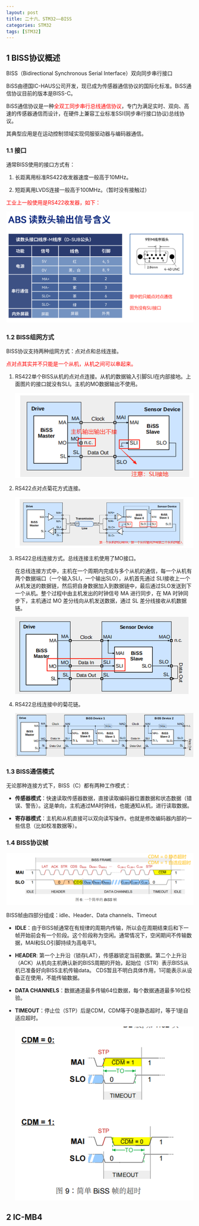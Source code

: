 ```yaml
---
layout: post
title: 二十六、STM32——BISS
categories: STM32
tags: [STM32]
---
```


## 1 BISS协议概述

BISS（Bidirectional Synchronous Serial Interface）双向同步串行接口

BiSS由德国IC-HAUS公司开发，现已成为传感器通信协议的国际化标准。BiSS通信协议目前的版本是BISS-C。

BiSS通信协议是一种<font color="red">全双工同步串行总线通信协议</font>，专门为满足实时、双向、高速的传感器通信而设计，在硬件上兼容工业标准SSI(同步串行接口协议)总线协议。

其典型应用是在运动控制领域实现伺服驱动器与编码器通信。

### 1.1 接口

通常BISS使用的接口方式有：

1. 长距离用标准RS422收发器速度一般高于10MHz。

2. 短距离用LVDS连接一般高于100MHz。（暂时没有接触过）

<font color="red">工业上一般使用是RS422收发器，如下：</font>

![alt text](./26_image/image.png)

### 1.2 BISS组网方式

BISS协议支持两种组网方式：点对点和总线连接。

<font color="red">点对点其实并不只能是一个从机，从机之间可以串起来。</font>

1. RS422单个BISS从机的点对点连接。从机的数据输入引脚SLI在内部接地。上面图片的接口就没有SLI。主机的MO数据输出不使用。

    ![alt text](./26_image/image-1.png)

2. RS422点对点菊花方式连接。

   ![alt text](./26_image/image-3.png)

3. RS422总线连接方式。总线连接主机使用了MO接口。

    在总线连接方式中，主机在一个周期内完成与多个从机的通信，每一个从机有两个数据端口（一个输入SLI，一个输出SLO），从机首先通过 SLI接收上一个从机发送的数据链，然后把自身数据加入到数据链中，最后通过SLO发送到下一个从机。整个过程中由主机发出的时钟信号 MA 进行同步，在 MA 时钟同步下，主机通过 MO 差分线向从机发送数据，通过 SL 差分线接收从机数据链。

    ![alt text](./26_image/image-2.png)

4. RS422总线连接中的菊花链。

    ![alt text](./26_image/image-4.png)   

### 1.3 BISS通信模式

无论那种连接方式下，BISS（C）都有两种工作模式：

- **传感器模式**：快速读取传感器数据，直接读取编码器位置数据和状态数据（错误、警告）。这是单向，主机通过MA时钟线，也能通知从机，进行读取数据。

- **寄存器模式**：主机和从机直接可以双向读写操作。也就是修改编码器内部的一些信息（比如校准数据等）。

### 1.4 BISS协议帧

![alt text](./26_image/image-5.png)

BISS帧由四部分组成：idle、Header、Data channels、Timeout

- **IDLE**：由于BISS帧通常在有规律的周期内传输，所以会在周期结束后和下一帧开始前会有一个阶段。这个阶段称为空闲。通常情况下，空闲期间不传输数据，MAI和SLO引脚持续为高电平1。

- **HEADER**: 第一个上升沿（锁存LAT），传感器锁定当前数据。第二个上升沿（ACK）从机向主机确认新的BISS周期的开始，起始位（STR）表示BISS从机已准备好向BISS主机传输data。
              CDS暂且不明白具体作用，1可能表示从设备正在使用，不能传输数据。

- **DATA CHANNELS**：数据通道最多传输64位数据，每个数据通道最多16位校验。

- **TIMEOUT**：停止位（STP）后是CDM，CDM等于0是静态超时，等于1是自适应超时。

    ![alt text](./26_image/image-6.png)

## 2 IC-MB4

